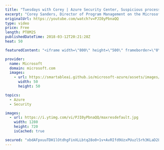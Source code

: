 ```yaml
---
title: "Tuesdays with Corey | Azure Security Center, Suspicious processes and JIT access"
excerpt: "Corey Sanders, Director of Program Management on the Microsoft Azure Compute team shares some of the coolest demos from his recent Microsoft Ignite talk to help manage your infrastructure in an easier way.   In this episode he covers Azure security center enhancements, tracking suspicious processes with"
originalUrl: https://youtube.com/watch?v=PJI0yPbnaQQ
type: video
price: Free
length: PT8M2S
publishedDateTime: 2018-03-12T20:21:28Z
heat: 50

featuredContent: "<iframe width=\"800\" height=\"500\" frameborder=\"0\" src=\"https://www.youtube.com/embed/PJI0yPbnaQQ\" allow=\"accelerometer; autoplay; encrypted-media; gyroscope; picture-in-picture\" allowfullscreen></iframe>"

provider:
  name: Microsoft
  domain: microsoft.com
  images:
    - url: https://smartableai.github.io/microsoft-azure/assets/images/organizations/microsoft.com-50x50.jpg
      width: 50
      height: 50

topics:
  - Azure
  - Security

images:
  - url: https://i.ytimg.com/vi/PJI0yPbnaQQ/maxresdefault.jpg
    width: 1280
    height: 720
    isCached: true

secured: "xbdAFpxuuTDH1lOtdhgFinXLLbtq28o0+1v+AvRIfd9UzxPUuzl5rh3KLaD2LpdFZWb8o7nJtp5KclDkRm0ijiRutXaABkzth2vzlcJ7T1pXBBqoP8/NaAtz9B0R9ZrwRRdsjDVPNOFFrSokrBl2cLyJBPMfpE0N7xM8AlkMDe/FW0R/I49AbsZH1sqkGsGYLL18XXX4XtAXhTuSsBzVh9cpSKU6I/+6DZU0q1B0DCZjlvPGCt56bUveiUZOXhv64sM0/E1yUWWGj4DvJWJJpcLCb5dcEE5gXoBcyHzPMnl1ySrDxDcfIp6ipS4mfN4bc54yjCPJo2ovUvrY/3XVnn6dijtjv2yVCol2hyfg3OufOKbLhJJJgdx+g3Z9zFmfbP/p5AEJ7APNo1Aq3Qnvh9BO/V20NoL9xrYGzZt9Ubw=;kMgxlRfJgN2gCrukJ+wXZg=="
---
```


